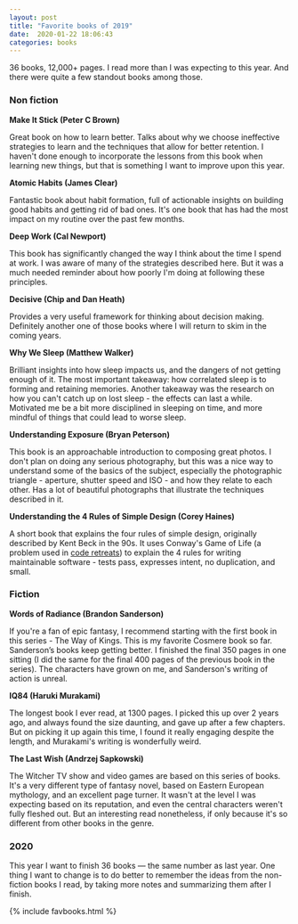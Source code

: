 ```yaml
---
layout: post
title: "Favorite books of 2019"
date:  2020-01-22 18:06:43
categories: books
---
```


36 books, 12,000+ pages.
I read more than I was expecting to this year.
And there were quite a few standout books among those.

### Non fiction

**Make It Stick (Peter C Brown)**

Great book on how to learn better.
Talks about why we choose ineffective strategies to learn
and the techniques that allow for
better retention.
I haven't done enough
to incorporate the lessons from this book
when learning new things,
but that is something I want to improve upon this year.

**Atomic Habits (James Clear)**

Fantastic book about habit formation,
full of actionable insights on
building good habits
and getting rid of bad ones.
It's one book that has had the most impact
on my routine over the past few months.

**Deep Work (Cal Newport)**

This book has significantly changed
the way I think about the time I spend at work.
I was aware of many of the strategies described here.
But it was a much needed reminder
about how poorly I'm doing
at following these principles.

**Decisive (Chip and Dan Heath)**

Provides a very useful framework
for thinking about decision making.
Definitely another one of those books
where I will return to skim in the coming years.

**Why We Sleep (Matthew Walker)**

Brilliant insights into how sleep impacts us,
and the dangers of not getting enough of it.
The most important takeaway:
how correlated sleep is to forming and retaining memories.
Another takeaway was the research on how you can't catch up on lost sleep -
the effects can last a while.
Motivated me be a bit more disciplined in sleeping on time,
and more mindful of things that could lead to worse sleep.

**Understanding Exposure (Bryan Peterson)**

This book is an approachable introduction
to composing great photos.
I don't plan on doing any serious photography,
but this was a nice way
to understand some of the basics of the subject,
especially the photographic triangle -
aperture, shutter speed and ISO -
and how they relate to each other.
Has a lot of beautiful photographs
that illustrate the techniques described in it.

**Understanding the 4 Rules of Simple Design (Corey Haines)**

A short book that explains
the four rules of simple design,
originally described by Kent Beck in the 90s.
It uses Conway's Game of Life
(a problem used in
[code retreats](https://www.coderetreat.org/))
to explain the 4 rules for writing maintainable software -
tests pass, expresses intent, no duplication, and small.

### Fiction

**Words of Radiance (Brandon Sanderson)**

If you're a fan of epic fantasy,
I recommend starting with the first book in this series -
The Way of Kings.
This is my favorite Cosmere book so far.
Sanderson’s books keep getting better.
I finished the final 350 pages in one sitting
(I did the same for the final 400 pages
of the previous book in the series).
The characters have grown on me,
and Sanderson's writing of action is unreal.

**IQ84 (Haruki Murakami)**

The longest book I ever read, at 1300 pages.
I picked this up over 2 years ago,
and always found the size daunting,
and gave up after a few chapters.
But on picking it up again this time,
I found it really engaging despite the length,
and Murakami's writing is wonderfully weird.

**The Last Wish (Andrzej Sapkowski)**

The Witcher TV show and video games
are based on this series of books.
It's a very different type of fantasy novel,
based on Eastern European mythology,
and an excellent page turner.
It wasn't at the level I was expecting based on its reputation,
and even the central characters weren't fully fleshed out.
But an interesting read nonetheless,
if only because it's so different
from other books in the genre.

### 2020

This year I want to finish 36 books &mdash;
the same number as last year.
One thing I want to change
is to do better to remember the ideas
from the non-fiction books I read,
by taking more notes
and summarizing them after I finish.

{% include favbooks.html %}
